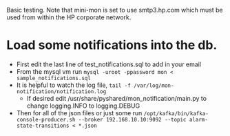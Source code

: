 Basic testing.
Note that mini-mon is set to use smtp3.hp.com which must be used from within the HP corporate network.

# Load some notifications into the db.
- First edit the last line of test_notifications.sql to add in your email
- From the mysql vm run `mysql -uroot -ppassword mon < sample_notifications.sql`
- It is helpful to watch the log file, `tail -f /var/log/mon-notification/notification.log`
  - If desired edit /usr/share/pyshared/mon_notification/main.py to change logging.INFO to logging.DEBUG
- Then for all of the json files or just some run
  `/opt/kafka/bin/kafka-console-producer.sh --broker 192.168.10.10:9092 --topic alarm-state-transitions < *.json`
